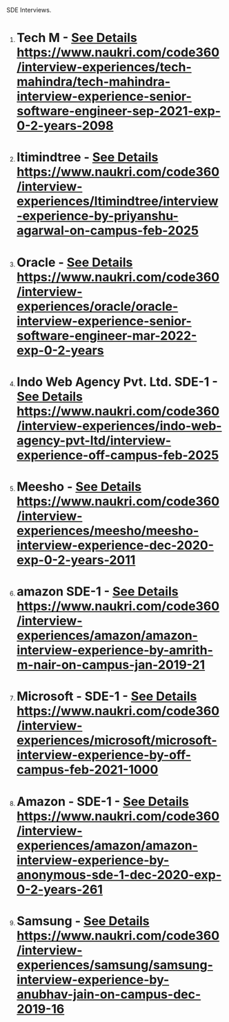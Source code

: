 SDE Interviews.

1. # Tech M - [See Details](sde_interviews/techm_1.md) https://www.naukri.com/code360/interview-experiences/tech-mahindra/tech-mahindra-interview-experience-senior-software-engineer-sep-2021-exp-0-2-years-2098

2. # ltimindtree - [See Details](sde_interviews/lti_mindtree_1.md) https://www.naukri.com/code360/interview-experiences/ltimindtree/interview-experience-by-priyanshu-agarwal-on-campus-feb-2025

3. # Oracle - [See Details](sde_interviews/oracle_1.md) https://www.naukri.com/code360/interview-experiences/oracle/oracle-interview-experience-senior-software-engineer-mar-2022-exp-0-2-years

4. # Indo Web Agency Pvt. Ltd. SDE-1 - [See Details](sde_interviews/indoweb_1.md) https://www.naukri.com/code360/interview-experiences/indo-web-agency-pvt-ltd/interview-experience-off-campus-feb-2025

5. # Meesho - [See Details](sde_interviews/misho_1.md) https://www.naukri.com/code360/interview-experiences/meesho/meesho-interview-experience-dec-2020-exp-0-2-years-2011

6. # amazon SDE-1 - [See Details](sde_interviews/amazon_1.md) https://www.naukri.com/code360/interview-experiences/amazon/amazon-interview-experience-by-amrith-m-nair-on-campus-jan-2019-21

7. # Microsoft - SDE-1 - [See Details](sde_interviews/microsoft_1.md) https://www.naukri.com/code360/interview-experiences/microsoft/microsoft-interview-experience-by-off-campus-feb-2021-1000

8. # Amazon - SDE-1 - [See Details](sde_interviews/amazon_2.md) https://www.naukri.com/code360/interview-experiences/amazon/amazon-interview-experience-by-anonymous-sde-1-dec-2020-exp-0-2-years-261

9. # Samsung - [See Details](sde_interviews/samsung_1.md) https://www.naukri.com/code360/interview-experiences/samsung/samsung-interview-experience-by-anubhav-jain-on-campus-dec-2019-16
